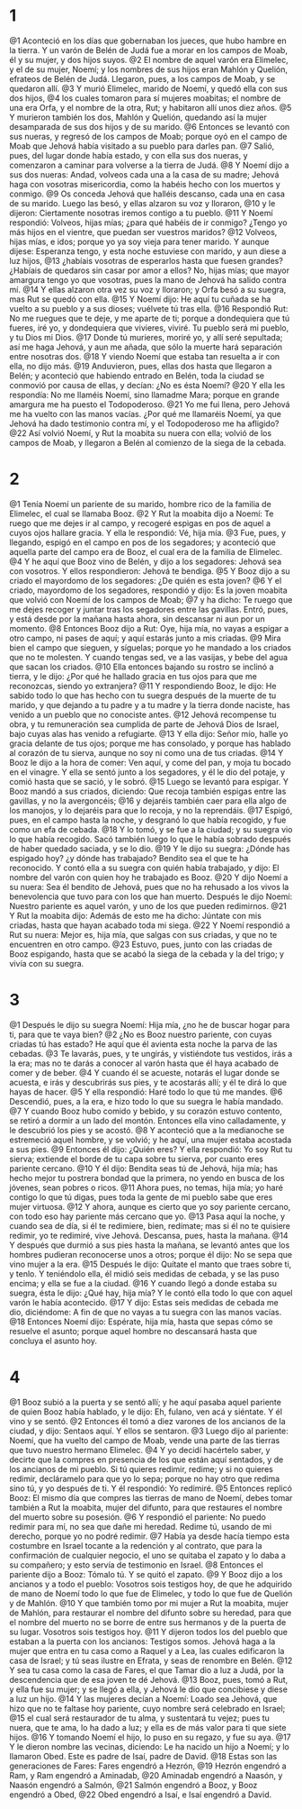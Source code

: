 # 1
@1 Aconteció en los días que gobernaban los jueces, que hubo hambre en la tierra. Y un varón de Belén de Judá fue a morar en los campos de Moab, él y su mujer, y dos hijos suyos.
@2 El nombre de aquel varón era Elimelec, y el de su mujer, Noemí; y los nombres de sus hijos eran Mahlón y Quelión, efrateos de Belén de Judá. Llegaron, pues, a los campos de Moab, y se quedaron allí.
@3 Y murió Elimelec, marido de Noemí, y quedó ella con sus dos hijos,
@4 los cuales tomaron para sí mujeres moabitas; el nombre de una era Orfa, y el nombre de la otra, Rut; y habitaron allí unos diez años.
@5 Y murieron también los dos, Mahlón y Quelión, quedando así la mujer desamparada de sus dos hijos y de su marido.
@6 Entonces se levantó con sus nueras, y regresó de los campos de Moab; porque oyó en el campo de Moab que Jehová había visitado a su pueblo para darles pan.
@7 Salió, pues, del lugar donde había estado, y con ella sus dos nueras, y comenzaron a caminar para volverse a la tierra de Judá.
@8 Y Noemí dijo a sus dos nueras: Andad, volveos cada una a la casa de su madre; Jehová haga con vosotras misericordia, como la habéis hecho con los muertos y conmigo.
@9 Os conceda Jehová que halléis descanso, cada una en casa de su marido. Luego las besó, y ellas alzaron su voz y lloraron,
@10 y le dijeron: Ciertamente nosotras iremos contigo a tu pueblo.
@11 Y Noemí respondió: Volveos, hijas mías; ¿para qué habéis de ir conmigo? ¿Tengo yo más hijos en el vientre, que puedan ser vuestros maridos?
@12 Volveos, hijas mías, e idos; porque yo ya soy vieja para tener marido. Y aunque dijese: Esperanza tengo, y esta noche estuviese con marido, y aun diese a luz hijos,
@13 ¿habíais vosotras de esperarlos hasta que fuesen grandes? ¿Habíais de quedaros sin casar por amor a ellos? No, hijas mías; que mayor amargura tengo yo que vosotras, pues la mano de Jehová ha salido contra mí.
@14 Y ellas alzaron otra vez su voz y lloraron; y Orfa besó a su suegra, mas Rut se quedó con ella.
@15 Y Noemí dijo: He aquí tu cuñada se ha vuelto a su pueblo y a sus dioses; vuélvete tú tras ella.
@16 Respondió Rut: No me ruegues que te deje, y me aparte de ti; porque a dondequiera que tú fueres, iré yo, y dondequiera que vivieres, viviré. Tu pueblo será mi pueblo, y tu Dios mi Dios.
@17 Donde tú murieres, moriré yo, y allí seré sepultada; así me haga Jehová, y aun me añada, que sólo la muerte hará separación entre nosotras dos.
@18 Y viendo Noemí que estaba tan resuelta a ir con ella, no dijo más.
@19 Anduvieron, pues, ellas dos hasta que llegaron a Belén; y aconteció que habiendo entrado en Belén, toda la ciudad se conmovió por causa de ellas, y decían: ¿No es ésta Noemí?
@20 Y ella les respondía: No me llaméis Noemí, sino llamadme Mara; porque en grande amargura me ha puesto el Todopoderoso.
@21 Yo me fui llena, pero Jehová me ha vuelto con las manos vacías. ¿Por qué me llamaréis Noemí, ya que Jehová ha dado testimonio contra mí, y el Todopoderoso me ha afligido?
@22 Así volvió Noemí, y Rut la moabita su nuera con ella; volvió de los campos de Moab, y llegaron a Belén al comienzo de la siega de la cebada.

# 2
@1 Tenía Noemí un pariente de su marido, hombre rico de la familia de Elimelec, el cual se llamaba Booz.
@2 Y Rut la moabita dijo a Noemí: Te ruego que me dejes ir al campo, y recogeré espigas en pos de aquel a cuyos ojos hallare gracia. Y ella le respondió: Vé, hija mía.
@3 Fue, pues, y llegando, espigó en el campo en pos de los segadores; y aconteció que aquella parte del campo era de Booz, el cual era de la familia de Elimelec.
@4 Y he aquí que Booz vino de Belén, y dijo a los segadores: Jehová sea con vosotros. Y ellos respondieron: Jehová te bendiga.
@5 Y Booz dijo a su criado el mayordomo de los segadores: ¿De quién es esta joven?
@6 Y el criado, mayordomo de los segadores, respondió y dijo: Es la joven moabita que volvió con Noemí de los campos de Moab;
@7 y ha dicho: Te ruego que me dejes recoger y juntar tras los segadores entre las gavillas. Entró, pues, y está desde por la mañana hasta ahora, sin descansar ni aun por un momento.
@8 Entonces Booz dijo a Rut: Oye, hija mía, no vayas a espigar a otro campo, ni pases de aquí; y aquí estarás junto a mis criadas.
@9 Mira bien el campo que sieguen, y síguelas; porque yo he mandado a los criados que no te molesten. Y cuando tengas sed, ve a las vasijas, y bebe del agua que sacan los criados.
@10 Ella entonces bajando su rostro se inclinó a tierra, y le dijo: ¿Por qué he hallado gracia en tus ojos para que me reconozcas, siendo yo extranjera?
@11 Y respondiendo Booz, le dijo: He sabido todo lo que has hecho con tu suegra después de la muerte de tu marido, y que dejando a tu padre y a tu madre y la tierra donde naciste, has venido a un pueblo que no conociste antes.
@12 Jehová recompense tu obra, y tu remuneración sea cumplida de parte de Jehová Dios de Israel, bajo cuyas alas has venido a refugiarte.
@13 Y ella dijo: Señor mío, halle yo gracia delante de tus ojos; porque me has consolado, y porque has hablado al corazón de tu sierva, aunque no soy ni como una de tus criadas.
@14 Y Booz le dijo a la hora de comer: Ven aquí, y come del pan, y moja tu bocado en el vinagre. Y ella se sentó junto a los segadores, y él le dio del potaje, y comió hasta que se sació, y le sobró.
@15 Luego se levantó para espigar. Y Booz mandó a sus criados, diciendo: Que recoja también espigas entre las gavillas, y no la avergoncéis;
@16 y dejaréis también caer para ella algo de los manojos, y lo dejaréis para que lo recoja, y no la reprendáis.
@17 Espigó, pues, en el campo hasta la noche, y desgranó lo que había recogido, y fue como un efa de cebada.
@18 Y lo tomó, y se fue a la ciudad; y su suegra vio lo que había recogido. Sacó también luego lo que le había sobrado después de haber quedado saciada, y se lo dio.
@19 Y le dijo su suegra: ¿Dónde has espigado hoy? ¿y dónde has trabajado? Bendito sea el que te ha reconocido. Y contó ella a su suegra con quién había trabajado, y dijo: El nombre del varón con quien hoy he trabajado es Booz.
@20 Y dijo Noemí a su nuera: Sea él bendito de Jehová, pues que no ha rehusado a los vivos la benevolencia que tuvo para con los que han muerto. Después le dijo Noemí: Nuestro pariente es aquel varón, y uno de los que pueden redimirnos.
@21 Y Rut la moabita dijo: Además de esto me ha dicho: Júntate con mis criadas, hasta que hayan acabado toda mi siega.
@22 Y Noemí respondió a Rut su nuera: Mejor es, hija mía, que salgas con sus criadas, y que no te encuentren en otro campo.
@23 Estuvo, pues, junto con las criadas de Booz espigando, hasta que se acabó la siega de la cebada y la del trigo; y vivía con su suegra.

# 3
@1 Después le dijo su suegra Noemí: Hija mía, ¿no he de buscar hogar para ti, para que te vaya bien?
@2 ¿No es Booz nuestro pariente, con cuyas criadas tú has estado? He aquí que él avienta esta noche la parva de las cebadas.
@3 Te lavarás, pues, y te ungirás, y vistiéndote tus vestidos, irás a la era; mas no te darás a conocer al varón hasta que él haya acabado de comer y de beber.
@4 Y cuando él se acueste, notarás el lugar donde se acuesta, e irás y descubrirás sus pies, y te acostarás allí; y él te dirá lo que hayas de hacer.
@5 Y ella respondió: Haré todo lo que tú me mandes.
@6 Descendió, pues, a la era, e hizo todo lo que su suegra le había mandado.
@7 Y cuando Booz hubo comido y bebido, y su corazón estuvo contento, se retiró a dormir a un lado del montón. Entonces ella vino calladamente, y le descubrió los pies y se acostó.
@8 Y aconteció que a la medianoche se estremeció aquel hombre, y se volvió; y he aquí, una mujer estaba acostada a sus pies.
@9 Entonces él dijo: ¿Quién eres? Y ella respondió: Yo soy Rut tu sierva; extiende el borde de tu capa sobre tu sierva, por cuanto eres pariente cercano.
@10 Y él dijo: Bendita seas tú de Jehová, hija mía; has hecho mejor tu postrera bondad que la primera, no yendo en busca de los jóvenes, sean pobres o ricos.
@11 Ahora pues, no temas, hija mía; yo haré contigo lo que tú digas, pues toda la gente de mi pueblo sabe que eres mujer virtuosa.
@12 Y ahora, aunque es cierto que yo soy pariente cercano, con todo eso hay pariente más cercano que yo.
@13 Pasa aquí la noche, y cuando sea de día, si él te redimiere, bien, redímate; mas si él no te quisiere redimir, yo te redimiré, vive Jehová. Descansa, pues, hasta la mañana.
@14 Y después que durmió a sus pies hasta la mañana, se levantó antes que los hombres pudieran reconocerse unos a otros; porque él dijo: No se sepa que vino mujer a la era.
@15 Después le dijo: Quítate el manto que traes sobre ti, y tenlo. Y teniéndolo ella, él midió seis medidas de cebada, y se las puso encima; y ella se fue a la ciudad.
@16 Y cuando llegó a donde estaba su suegra, ésta le dijo: ¿Qué hay, hija mía? Y le contó ella todo lo que con aquel varón le había acontecido.
@17 Y dijo: Estas seis medidas de cebada me dio, diciéndome: A fin de que no vayas a tu suegra con las manos vacías.
@18 Entonces Noemí dijo: Espérate, hija mía, hasta que sepas cómo se resuelve el asunto; porque aquel hombre no descansará hasta que concluya el asunto hoy.

# 4
@1 Booz subió a la puerta y se sentó allí; y he aquí pasaba aquel pariente de quien Booz había hablado, y le dijo: Eh, fulano, ven acá y siéntate. Y él vino y se sentó.
@2 Entonces él tomó a diez varones de los ancianos de la ciudad, y dijo: Sentaos aquí. Y ellos se sentaron.
@3 Luego dijo al pariente: Noemí, que ha vuelto del campo de Moab, vende una parte de las tierras que tuvo nuestro hermano Elimelec.
@4 Y yo decidí hacértelo saber, y decirte que la compres en presencia de los que están aquí sentados, y de los ancianos de mi pueblo. Si tú quieres redimir, redime; y si no quieres redimir, decláramelo para que yo lo sepa; porque no hay otro que redima sino tú, y yo después de ti. Y él respondió: Yo redimiré.
@5 Entonces replicó Booz: El mismo día que compres las tierras de mano de Noemí, debes tomar también a Rut la moabita, mujer del difunto, para que restaures el nombre del muerto sobre su posesión.
@6 Y respondió el pariente: No puedo redimir para mí, no sea que dañe mi heredad. Redime tú, usando de mi derecho, porque yo no podré redimir.
@7 Había ya desde hacía tiempo esta costumbre en Israel tocante a la redención y al contrato, que para la confirmación de cualquier negocio, el uno se quitaba el zapato y lo daba a su compañero; y esto servía de testimonio en Israel.
@8 Entonces el pariente dijo a Booz: Tómalo tú. Y se quitó el zapato.
@9 Y Booz dijo a los ancianos y a todo el pueblo: Vosotros sois testigos hoy, de que he adquirido de mano de Noemí todo lo que fue de Elimelec, y todo lo que fue de Quelión y de Mahlón.
@10 Y que también tomo por mi mujer a Rut la moabita, mujer de Mahlón, para restaurar el nombre del difunto sobre su heredad, para que el nombre del muerto no se borre de entre sus hermanos y de la puerta de su lugar. Vosotros sois testigos hoy.
@11 Y dijeron todos los del pueblo que estaban a la puerta con los ancianos: Testigos somos. Jehová haga a la mujer que entra en tu casa como a Raquel y a Lea, las cuales edificaron la casa de Israel; y tú seas ilustre en Efrata, y seas de renombre en Belén.
@12 Y sea tu casa como la casa de Fares, el que Tamar dio a luz a Judá, por la descendencia que de esa joven te dé Jehová.
@13 Booz, pues, tomó a Rut, y ella fue su mujer; y se llegó a ella, y Jehová le dio que concibiese y diese a luz un hijo.
@14 Y las mujeres decían a Noemí: Loado sea Jehová, que hizo que no te faltase hoy pariente, cuyo nombre será celebrado en Israel;
@15 el cual será restaurador de tu alma, y sustentará tu vejez; pues tu nuera, que te ama, lo ha dado a luz; y ella es de más valor para ti que siete hijos.
@16 Y tomando Noemí el hijo, lo puso en su regazo, y fue su aya.
@17 Y le dieron nombre las vecinas, diciendo: Le ha nacido un hijo a Noemí; y lo llamaron Obed. Este es padre de Isaí, padre de David.
@18 Estas son las generaciones de Fares: Fares engendró a Hezrón,
@19 Hezrón engendró a Ram, y Ram engendró a Aminadab,
@20 Aminadab engendró a Naasón, y Naasón engendró a Salmón,
@21 Salmón engendró a Booz, y Booz engendró a Obed,
@22 Obed engendró a Isaí, e Isaí engendró a David.